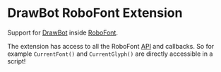 DrawBot RoboFont Extension
==========================

Support for [DrawBot](http://drawbot.org/) inside [RoboFont](http://doc.robofont.com).

The extension has access to all the RoboFont [API](http://doc.robofont.com/api/) and callbacks. So for example `CurrentFont()` and `CurrentGlyph()` are directly accessible in a script!

